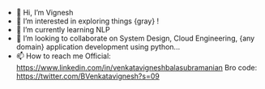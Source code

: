 - 👋 Hi, I’m Vignesh
- 👀 I’m interested in exploring things {gray} !
- 🌱 I’m currently learning NLP
- 💞️ I’m looking to collaborate on System Design, Cloud Engineering, {any domain} application development using python...
- 📫 How to reach me 
            Official: https://www.linkedin.com/in/venkatavigneshbalasubramanian
            Bro code: https://twitter.com/BVenkatavignesh?s=09

